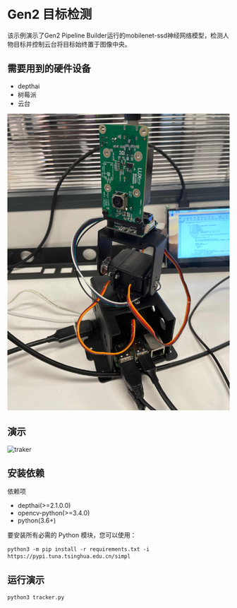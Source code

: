# Gen2 目标检测

该示例演示了Gen2 Pipeline Builder运行的mobilenet-ssd神经网络模型，检测人物目标并控制云台将目标始终置于图像中央。

## 需要用到的硬件设备

- depthai
- 树莓派
- 云台

![equipment](media/traker.jpg)

## 演示

![traker](media/traker.gif)

## 安装依赖

依赖项

- depthai(>=2.1.0.0)
- opencv-python(>=3.4.0)
- python(3.6+)

要安装所有必需的 Python 模块，您可以使用：

```
python3 -m pip install -r requirements.txt -i https://pypi.tuna.tsinghua.edu.cn/simpl
```

## 运行演示

```
python3 tracker.py 
```